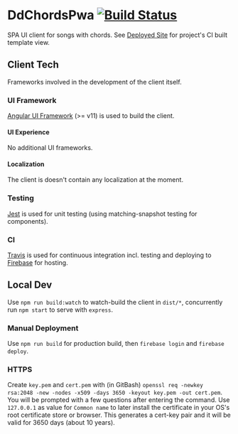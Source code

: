 # DdChordsPwa [![Build Status](https://travis-ci.org/rlexa/dd-chords-pwa.svg?branch=main)](https://travis-ci.org/rlexa/dd-chords-pwa)

SPA UI client for songs with chords. See [Deployed Site] for project's CI built template view.

## Client Tech

Frameworks involved in the development of the client itself.

### UI Framework

[Angular UI Framework] (>= v11) is used to build the client.

#### UI Experience

No additional UI frameworks.

#### Localization

The client is doesn't contain any localization at the moment.

### Testing

[Jest] is used for unit testing (using matching-snapshot testing for components).

### CI

[Travis] is used for continuous integration incl. testing and deploying to [Firebase] for hosting.

## Local Dev

Use `npm run build:watch` to watch-build the client in `dist/*`, concurrently run `npm start` to serve with `express`.

### Manual Deployment

Use `npm run build` for production build, then `firebase login` and `firebase deploy`.

### HTTPS

Create `key.pem` and `cert.pem` with (in GitBash) `openssl req -newkey rsa:2048 -new -nodes -x509 -days 3650 -keyout key.pem -out cert.pem`.
You will be prompted with a few questions after entering the command.
Use `127.0.0.1` as value for `Common name` to later install the certificate in your OS's root certificate store or browser.
This generates a cert-key pair and it will be valid for 3650 days (about 10 years).

[angular ui framework]: https://angular.io
[deployed site]: https://dd-chords.web.app/
[firebase]: https://firebase.google.com/
[jest]: https://facebook.github.io/jest
[travis]: https://travis-ci.org
